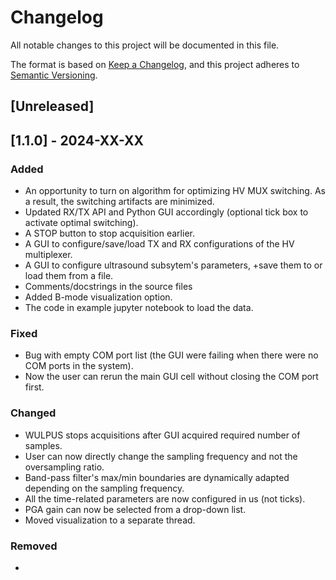 # Changelog

All notable changes to this project will be documented in this file.

The format is based on [Keep a Changelog](https://keepachangelog.com/en/1.0.0/),
and this project adheres to [Semantic Versioning](https://semver.org/spec/v2.0.0.html).

## [Unreleased]

## [1.1.0] - 2024-XX-XX

### Added

- An opportunity to turn on algorithm for optimizing HV MUX switching. As a result, the switching artifacts are minimized.
- Updated RX/TX API and Python GUI accordingly (optional tick box to activate optimal switching).
- A STOP button to stop acquisition earlier.
- A GUI to configure/save/load TX and RX configurations of the HV multiplexer.
- A GUI to configure ultrasound subsytem's parameters, +save them to or load them from a file.
- Comments/docstrings in the source files
- Added B-mode visualization option.
- The code in example jupyter notebook to load the data.

### Fixed

- Bug with empty COM port list (the GUI were failing when there were no COM ports in the system).
- Now the user can rerun the main GUI cell without closing the COM port first.

### Changed

- WULPUS stops acquisitions after GUI acquired required number of samples.
- User can now directly change the sampling frequency and not the oversampling ratio.
- Band-pass filter's max/min boundaries are dynamically adapted depending on the sampling frequency.
- All the time-related parameters are now configured in us (not ticks).
- PGA gain can now be selected from a drop-down list.
- Moved visualization to a separate thread.

### Removed

- 
